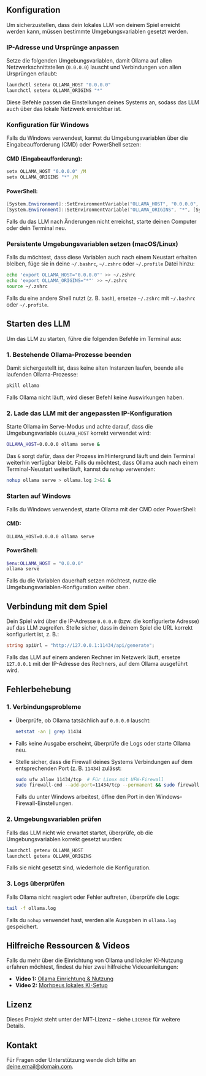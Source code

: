 ## Konfiguration

Um sicherzustellen, dass dein lokales LLM von deinem Spiel erreicht werden kann, müssen bestimmte Umgebungsvariablen gesetzt werden.

### IP-Adresse und Ursprünge anpassen

Setze die folgenden Umgebungsvariablen, damit Ollama auf allen Netzwerkschnittstellen (`0.0.0.0`) lauscht und Verbindungen von allen Ursprüngen erlaubt:

```bash
launchctl setenv OLLAMA_HOST "0.0.0.0"
launchctl setenv OLLAMA_ORIGINS "*"
```

Diese Befehle passen die Einstellungen deines Systems an, sodass das LLM auch über das lokale Netzwerk erreichbar ist.

### **Konfiguration für Windows**

Falls du Windows verwendest, kannst du Umgebungsvariablen über die Eingabeaufforderung (CMD) oder PowerShell setzen:

#### **CMD (Eingabeaufforderung):**

```cmd
setx OLLAMA_HOST "0.0.0.0" /M
setx OLLAMA_ORIGINS "*" /M
```

#### **PowerShell:**

```powershell
[System.Environment]::SetEnvironmentVariable("OLLAMA_HOST", "0.0.0.0", [System.EnvironmentVariableTarget]::Machine)
[System.Environment]::SetEnvironmentVariable("OLLAMA_ORIGINS", "*", [System.EnvironmentVariableTarget]::Machine)
```

Falls du das LLM nach Änderungen nicht erreichst, starte deinen Computer oder dein Terminal neu.

### **Persistente Umgebungsvariablen setzen (macOS/Linux)**

Falls du möchtest, dass diese Variablen auch nach einem Neustart erhalten bleiben, füge sie in deine `~/.bashrc`, `~/.zshrc` oder `~/.profile` Datei hinzu:

```bash
echo 'export OLLAMA_HOST="0.0.0.0"' >> ~/.zshrc
echo 'export OLLAMA_ORIGINS="*"' >> ~/.zshrc
source ~/.zshrc
```

Falls du eine andere Shell nutzt (z. B. `bash`), ersetze `~/.zshrc` mit `~/.bashrc` oder `~/.profile`.

## **Starten des LLM**

Um das LLM zu starten, führe die folgenden Befehle im Terminal aus:

### **1. Bestehende Ollama-Prozesse beenden**

Damit sichergestellt ist, dass keine alten Instanzen laufen, beende alle laufenden Ollama-Prozesse:

```bash
pkill ollama
```

Falls Ollama nicht läuft, wird dieser Befehl keine Auswirkungen haben.

### **2. Lade das LLM mit der angepassten IP-Konfiguration**

Starte Ollama im Serve-Modus und achte darauf, dass die Umgebungsvariable `OLLAMA_HOST` korrekt verwendet wird:

```bash
OLLAMA_HOST=0.0.0.0 ollama serve &
```

Das `&` sorgt dafür, dass der Prozess im Hintergrund läuft und dein Terminal weiterhin verfügbar bleibt. Falls du möchtest, dass Ollama auch nach einem Terminal-Neustart weiterläuft, kannst du `nohup` verwenden:

```bash
nohup ollama serve > ollama.log 2>&1 &
```

### **Starten auf Windows**

Falls du Windows verwendest, starte Ollama mit der CMD oder PowerShell:

#### **CMD:**

```cmd
OLLAMA_HOST=0.0.0.0 ollama serve
```

#### **PowerShell:**

```powershell
$env:OLLAMA_HOST = "0.0.0.0"
ollama serve
```

Falls du die Variablen dauerhaft setzen möchtest, nutze die Umgebungsvariablen-Konfiguration weiter oben.

## **Verbindung mit dem Spiel**

Dein Spiel wird über die IP-Adresse `0.0.0.0` (bzw. die konfigurierte Adresse) auf das LLM zugreifen. Stelle sicher, dass in deinem Spiel die URL korrekt konfiguriert ist, z. B.:

```csharp
string apiUrl = "http://127.0.0.1:11434/api/generate";
```

Falls das LLM auf einem anderen Rechner im Netzwerk läuft, ersetze `127.0.0.1` mit der IP-Adresse des Rechners, auf dem Ollama ausgeführt wird.

## **Fehlerbehebung**

### **1. Verbindungsprobleme**

- Überprüfe, ob Ollama tatsächlich auf `0.0.0.0` lauscht:
  
  ```bash
  netstat -an | grep 11434
  ```

- Falls keine Ausgabe erscheint, überprüfe die Logs oder starte Ollama neu.

- Stelle sicher, dass die Firewall deines Systems Verbindungen auf dem entsprechenden Port (z. B. `11434`) zulässt:
  
  ```bash
  sudo ufw allow 11434/tcp  # Für Linux mit UFW-Firewall
  sudo firewall-cmd --add-port=11434/tcp --permanent && sudo firewall-cmd --reload  # Für CentOS/RHEL
  ```
  
  Falls du unter Windows arbeitest, öffne den Port in den Windows-Firewall-Einstellungen.

### **2. Umgebungsvariablen prüfen**

Falls das LLM nicht wie erwartet startet, überprüfe, ob die Umgebungsvariablen korrekt gesetzt wurden:

```bash
launchctl getenv OLLAMA_HOST
launchctl getenv OLLAMA_ORIGINS
```

Falls sie nicht gesetzt sind, wiederhole die Konfiguration.

### **3. Logs überprüfen**

Falls Ollama nicht reagiert oder Fehler auftreten, überprüfe die Logs:

```bash
tail -f ollama.log
```

Falls du `nohup` verwendet hast, werden alle Ausgaben in `ollama.log` gespeichert.

## **Hilfreiche Ressourcen & Videos**

Falls du mehr über die Einrichtung von Ollama und lokaler KI-Nutzung erfahren möchtest, findest du hier zwei hilfreiche Videoanleitungen:

- **Video 1:** [Ollama Einrichtung & Nutzung](https://www.youtube.com/watch?v=3chfe8Q9rtQ&t=1131s)
- **Video 2:** [Morhpeus lokales KI-Setup](https://www.youtube.com/watch?v=SUYXdI1kC08&t=1062s&pp=ygUYbW9ycGhldXMgbG9rYWwgbnV0emVuIGtp)

## **Lizenz**

Dieses Projekt steht unter der MIT-Lizenz – siehe `LICENSE` für weitere Details.

## **Kontakt**

Für Fragen oder Unterstützung wende dich bitte an [deine.email@domain.com](mailto:deine.email@domain.com).
